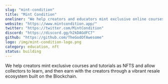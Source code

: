```yaml
---
slug: "mint-condition"
title: "Mint Condition"
oneliner: "We help creators and educators mint exclusive online courses and tutorials as NFTs."
website: "https://www.mintcondition.app/"
twitter: "https://twitter.com/MintCondition"
discord: "https://discord.gg/h2kDAGdFC7"
github: "https://github.com/TheGodOfAwesome"
logo: /img/mint-condition-logo.png
category: education, nft
status: building
---
```


We help creators mint exclusive courses and tutorials as NFTS and allow collectors to learn, and then earn with the creators through a vibrant resale ecosystem built on the Blockchain.
